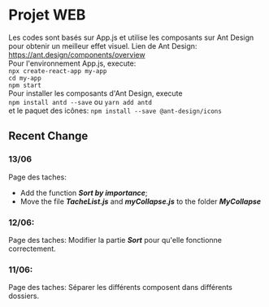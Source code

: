 # Projet WEB  
Les codes sont basés sur App.js et utilise les composants sur Ant Design pour obtenir un meilleur effet visuel.
Lien de Ant Design: https://ant.design/components/overview  
Pour l'environnement App.js, execute:  
`npx create-react-app my-app`  
`cd my-app`  
`npm start`  
Pour installer les composants d'Ant Design, execute  
`npm install antd --save` ou `yarn add antd`  
et le paquet des icônes: `npm install --save @ant-design/icons`


## Recent Change
### 13/06
Page des taches:  
* Add the function ***Sort by importance***;  
* Move the file ***TacheList.js*** and ***myCollapse.js*** to the folder ***MyCollapse***

### 12/06:  
Page des taches: Modifier la partie ***Sort*** pour qu'elle fonctionne correctement. 

### 11/06:  
Page des taches: Séparer les différents composent dans différents dossiers. 
